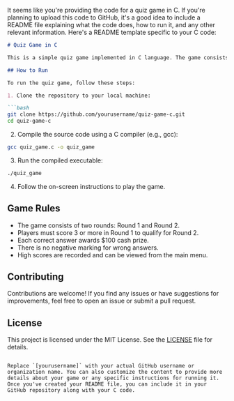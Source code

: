 It seems like you're providing the code for a quiz game in C. If you're planning to upload this code to GitHub, it's a good idea to include a README file explaining what the code does, how to run it, and any other relevant information. Here's a README template specific to your C code:

```markdown
# Quiz Game in C

This is a simple quiz game implemented in C language. The game consists of two rounds of questions. Players need to answer questions correctly to earn points and qualify for the next round.

## How to Run

To run the quiz game, follow these steps:

1. Clone the repository to your local machine:

```bash
git clone https://github.com/yourusername/quiz-game-c.git
cd quiz-game-c
```

2. Compile the source code using a C compiler (e.g., gcc):

```bash
gcc quiz_game.c -o quiz_game
```

3. Run the compiled executable:

```bash
./quiz_game
```

4. Follow the on-screen instructions to play the game.

## Game Rules

- The game consists of two rounds: Round 1 and Round 2.
- Players must score 3 or more in Round 1 to qualify for Round 2.
- Each correct answer awards $100 cash prize.
- There is no negative marking for wrong answers.
- High scores are recorded and can be viewed from the main menu.

## Contributing

Contributions are welcome! If you find any issues or have suggestions for improvements, feel free to open an issue or submit a pull request.

## License

This project is licensed under the MIT License. See the [LICENSE](LICENSE) file for details.
```

Replace `[yourusername]` with your actual GitHub username or organization name. You can also customize the content to provide more details about your game or any specific instructions for running it. Once you've created your README file, you can include it in your GitHub repository along with your C code.
